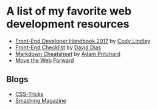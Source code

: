 # A list of my favorite web development resources

* [Front-End Developer Handbook 2017](https://github.com/FrontendMasters/front-end-handbook-2017) by [Cody Lindley](http://codylindley.com/)
* [Front-End Checklist](https://github.com/thedaviddias/Front-End-Checklist) by [David Dias](http://daviddias.me/)
* [Markdown Cheatsheet](https://github.com/adam-p/markdown-here/wiki/Markdown-Cheatsheet) by [Adam Pritchard](https://github.com/adam-p)
* [Move the Web Forward](https://movethewebforward.org/) 

## Blogs
* [CSS-Tricks](https://css-tricks.com/)
* [Smashing Magazine](https://www.smashingmagazine.com/)
